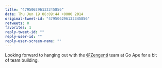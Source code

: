 ```yaml
---
title: "479506296132345856"
date: Thu Jun 19 06:09:44 +0000 2014
original-tweet-id: "479506296132345856"
retweets: 0
favorites: 1
reply-tweet-id: ""
reply-user-id: ""
reply-user-screen-name: ""
---
```

Looking forward to hanging out with the <a href="https://twitter.com/Zengenti">@Zengenti</a> team at Go Ape for a bit of team building.
